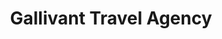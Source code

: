 ---
title: "Gallivant Travel Agency"
url: /ingatestone/gallivant-travel-agency/
shop: travel agency
---